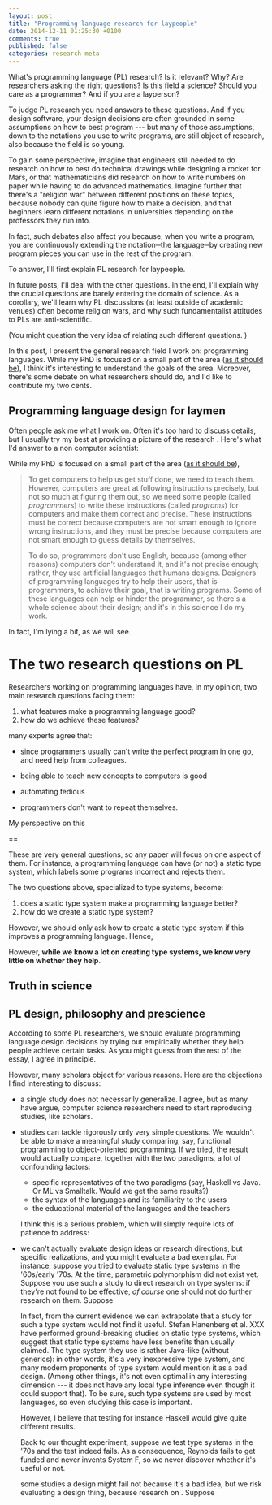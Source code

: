 ```yaml
---
layout: post
title: "Programming language research for laypeople"
date: 2014-12-11 01:25:30 +0100
comments: true
published: false
categories: research meta
---
```


What's programming language (PL) research? Is it relevant? Why? Are researchers
asking the right questions? Is this field a science? Should you care as a
programmer? And if you are a layperson?

To judge PL research you need answers to these questions. And if you design
software, your design decisions are often grounded in some assumptions on how to
best program --- but many of those assumptions, down to the notations you use to
write programs, are still object of research, also because the field is so
young.

To gain some perspective, imagine that engineers still needed to do research on
how to best do technical drawings while designing a rocket for Mars, or that
mathematicians did research on how to write numbers on paper while having to do
advanced mathematics. Imagine further that there's a "religion war" between
different positions on these topics, because nobody can quite figure how to make
a decision, and that beginners learn different notations in universities
depending on the professors they run into.

In fact, such debates also affect you because, when you write a program, you are
continuously extending the notation─the language─by creating new program pieces
you can use in the rest of the program.

To answer, I'll first explain PL research for laypeople.

In future posts, I'll deal with the other questions. In the end, I'll explain
why the crucial questions are barely entering the domain of science. As a
corollary, we'll learn why PL discussions (at least outside of academic venues)
often become religion wars, and why such fundamentalist attitudes to PLs are
anti-scientific.

(You might question the very idea of relating such different questions. )

In this post, I present the general research field I work on: programming languages. While my PhD is focused on a small part of the area ([as it should be](http://matt.might.net/articles/phd-school-in-pictures/)), I think it's interesting to understand the goals of the area. Moreover, there's some debate on what researchers should do, and I'd like to contribute my two cents.

## Programming language design for laymen
Often people ask me what I work on. Often it's too hard to discuss details, but I usually try my best at providing a picture of the research . Here's what I'd answer to a non computer scientist:

While my PhD is focused on a small part of the area ([as it should be](http://matt.might.net/articles/phd-school-in-pictures/)), 

> To get computers to help us get stuff done, we need to teach them. However,
computers are great at following instructions precisely, but not so much at
figuring them out, so we need some people (called *programmers*) to write these
instructions (called *programs*) for computers and make them correct and
precise. These instructions must be correct because computers are not smart
enough to ignore wrong instructions, and they must be precise because computers
are not smart enough to guess details by themselves.
>
> To do so, programmers don't use English, because (among other reasons)
computers don't understand it, and it's not precise enough; rather, they use
artificial languages that humans designs. Designers of programming languages try
to help their users, that is programmers, to achieve their goal, that is writing
programs. Some of these languages can help or hinder the programmer, so there's
a whole science about their design; and it's in this science I do my work.

In fact, I'm lying a bit, as we will see.

# The two research questions on PL

Researchers working on programming languages have, in my opinion, two main
research questions facing them:

1. what features make a programming language good?
2. how do we achieve these features?

 many experts agree that:
- since programmers usually can't write the perfect program in one go, and need help from colleagues.

- being able to teach new concepts to computers is good
- automating tedious
- programmers don't want to repeat themselves.

My perspective on this 

==

These are very general questions, so any paper will focus on one aspect of them.
For instance, a programming language can have (or not) a static type system,
which labels some programs incorrect and rejects them.

The two questions above, specialized to type systems, become:
1. does a static type system make a programming language better?
2. how do we create a static type system?

However, we should only ask how to create a static type system if
this improves a programming language. Hence,

However, **while we know a lot on creating type systems, we know very little on
whether they help**.

## Truth in science

## PL design, philosophy and prescience

According to some PL researchers, we should evaluate programming language design
decisions by trying out empirically whether they help people achieve certain
tasks. As you might guess from the rest of the essay, I agree in principle.

However, many scholars object for various reasons. Here are the objections I
find interesting to discuss:

- a single study does not necessarily generalize. I agree, but as many have
  argue, computer science researchers need to start reproducing studies, like
  scholars.

- studies can tackle rigorously only very simple questions. We wouldn't be able
  to make a meaningful study comparing, say, functional programming to
  object-oriented programming. If we tried, the result would actually compare,
  together with the two paradigms, a lot of confounding factors:
  - specific representatives of the two paradigms (say, Haskell vs Java. Or ML
    vs Smalltalk. Would we get the same results?)
  - the syntax of the languages and its familiarity to the users
  - the educational material of the languages and the teachers

  I think this is a serious problem, which will simply require lots of patience
  to address: 

- we can't actually evaluate design ideas or research directions, but specific
  realizations, and you might evaluate a bad exemplar. For instance, suppose you
  tried to evaluate static type systems in the '60s/early '70s. At the time,
  parametric polymorphism did not exist yet. Suppose you use such a study to
  direct research on type systems: if they're not found to be effective, *of
  course* one should not do further research on them. Suppose 

    In fact, from the current evidence we can extrapolate that a study for such
    a type system would not find it useful. Stefan Hanenberg et al. XXX have
    performed ground-breaking studies on static type systems, which suggest that
    static type systems have less benefits than usually claimed. The type system
    they use is rather Java-like (without generics): in other words, it's a very
    inexpressive type system, and many modern proponents of type system would
    mention it as a bad design. (Among other things, it's not even optimal in
    any interesting dimension --- it does not have any local type inference even
    though it could support that). To be sure, such type systems are used by
    most languages, so even studying this case is important.
    
    However, I believe that testing for instance Haskell would give quite
    different results.

    Back to our thought experiment, suppose we test type systems in the '70s and
    the test indeed fails. As a consequence, Reynolds fails to get funded and
    never invents System F, so we never discover whether it's useful or not.

  some studies a design might fail not because it's a bad idea, but we
  risk evaluating a design thing, because research on . Suppose
